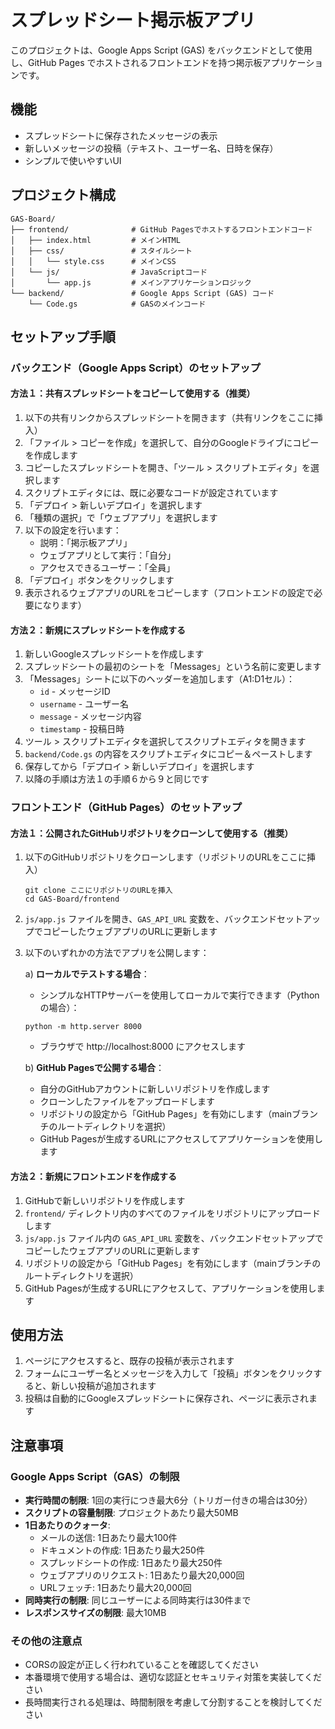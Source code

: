 # スプレッドシート掲示板アプリ

このプロジェクトは、Google Apps Script (GAS) をバックエンドとして使用し、GitHub Pages でホストされるフロントエンドを持つ掲示板アプリケーションです。

## 機能

- スプレッドシートに保存されたメッセージの表示
- 新しいメッセージの投稿（テキスト、ユーザー名、日時を保存）
- シンプルで使いやすいUI

## プロジェクト構成

```
GAS-Board/
├── frontend/              # GitHub Pagesでホストするフロントエンドコード
│   ├── index.html         # メインHTML
│   ├── css/               # スタイルシート
│   │   └── style.css      # メインCSS
│   └── js/                # JavaScriptコード
│       └── app.js         # メインアプリケーションロジック
└── backend/               # Google Apps Script (GAS) コード
    └── Code.gs            # GASのメインコード
```

## セットアップ手順

### バックエンド（Google Apps Script）のセットアップ

#### 方法１：共有スプレッドシートをコピーして使用する（推奨）

1. 以下の共有リンクからスプレッドシートを開きます（共有リンクをここに挿入）
2. 「ファイル > コピーを作成」を選択して、自分のGoogleドライブにコピーを作成します
3. コピーしたスプレッドシートを開き、「ツール > スクリプトエディタ」を選択します
4. スクリプトエディタには、既に必要なコードが設定されています
5. 「デプロイ > 新しいデプロイ」を選択します
6. 「種類の選択」で「ウェブアプリ」を選択します
7. 以下の設定を行います：
   - 説明：「掲示板アプリ」
   - ウェブアプリとして実行：「自分」
   - アクセスできるユーザー：「全員」
8. 「デプロイ」ボタンをクリックします
9. 表示されるウェブアプリのURLをコピーします（フロントエンドの設定で必要になります）

#### 方法２：新規にスプレッドシートを作成する

1. 新しいGoogleスプレッドシートを作成します
2. スプレッドシートの最初のシートを「Messages」という名前に変更します
3. 「Messages」シートに以下のヘッダーを追加します（A1:D1セル）：
   - `id` - メッセージID
   - `username` - ユーザー名
   - `message` - メッセージ内容
   - `timestamp` - 投稿日時
4. ツール > スクリプトエディタを選択してスクリプトエディタを開きます
5. `backend/Code.gs` の内容をスクリプトエディタにコピー＆ペーストします
6. 保存してから「デプロイ > 新しいデプロイ」を選択します
7. 以降の手順は方法１の手順６から９と同じです

### フロントエンド（GitHub Pages）のセットアップ

#### 方法１：公開されたGitHubリポジトリをクローンして使用する（推奨）

1. 以下のGitHubリポジトリをクローンします（リポジトリのURLをここに挿入）
   ```
   git clone ここにリポジトリのURLを挿入
   cd GAS-Board/frontend
   ```

2. `js/app.js` ファイルを開き、`GAS_API_URL` 変数を、バックエンドセットアップでコピーしたウェブアプリのURLに更新します

3. 以下のいずれかの方法でアプリを公開します：

   a) **ローカルでテストする場合**：
      - シンプルなHTTPサーバーを使用してローカルで実行できます（Pythonの場合）：
      ```
      python -m http.server 8000
      ```
      - ブラウザで http://localhost:8000 にアクセスします

   b) **GitHub Pagesで公開する場合**：
      - 自分のGitHubアカウントに新しいリポジトリを作成します
      - クローンしたファイルをアップロードします
      - リポジトリの設定から「GitHub Pages」を有効にします（mainブランチのルートディレクトリを選択）
      - GitHub Pagesが生成するURLにアクセスしてアプリケーションを使用します

#### 方法２：新規にフロントエンドを作成する

1. GitHubで新しいリポジトリを作成します
2. `frontend/` ディレクトリ内のすべてのファイルをリポジトリにアップロードします
3. `js/app.js` ファイル内の `GAS_API_URL` 変数を、バックエンドセットアップでコピーしたウェブアプリのURLに更新します
4. リポジトリの設定から「GitHub Pages」を有効にします（mainブランチのルートディレクトリを選択）
5. GitHub Pagesが生成するURLにアクセスして、アプリケーションを使用します

## 使用方法

1. ページにアクセスすると、既存の投稿が表示されます
2. フォームにユーザー名とメッセージを入力して「投稿」ボタンをクリックすると、新しい投稿が追加されます
3. 投稿は自動的にGoogleスプレッドシートに保存され、ページに表示されます

## 注意事項

### Google Apps Script（GAS）の制限

- **実行時間の制限**: 1回の実行につき最大6分（トリガー付きの場合は30分）
- **スクリプトの容量制限**: プロジェクトあたり最大50MB
- **1日あたりのクォータ**:
  - メールの送信: 1日あたり最大100件
  - ドキュメントの作成: 1日あたり最大250件
  - スプレッドシートの作成: 1日あたり最大250件
  - ウェブアプリのリクエスト: 1日あたり最大20,000回
  - URLフェッチ: 1日あたり最大20,000回
- **同時実行の制限**: 同じユーザーによる同時実行は30件まで
- **レスポンスサイズの制限**: 最大10MB

### その他の注意点

- CORSの設定が正しく行われていることを確認してください
- 本番環境で使用する場合は、適切な認証とセキュリティ対策を実装してください
- 長時間実行される処理は、時間制限を考慮して分割することを検討してください
